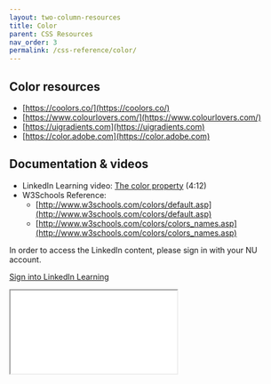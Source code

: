 ```yaml
---
layout: two-column-resources
title: Color
parent: CSS Resources
nav_order: 3
permalink: /css-reference/color/
---
```


## Color resources
* [https://coolors.co/](https://coolors.co/) 
* [https://www.colourlovers.com/](https://www.colourlovers.com/) 
* [https://uigradients.com](https://uigradients.com)
* [https://color.adobe.com](https://color.adobe.com)

## Documentation & videos

* LinkedIn Learning video: [The color property](https://www.linkedin.com/learning/css-essential-training-3/the-color-and-property-values) (4:12)
* W3Schools Reference:
   * [http://www.w3schools.com/colors/default.asp](http://www.w3schools.com/colors/default.asp)
   * [http://www.w3schools.com/colors/colors_names.asp](http://www.w3schools.com/colors/colors_names.asp)

In order to access the LinkedIn content, please sign in with your NU account.

<a class="nu-button" 
    href="https://www.linkedin.com/checkpoint/enterprise/login/75814418?application=learning" 
    target="blank">
    Sign into LinkedIn Learning <i class="fas fa-external-link-alt"></i>
</a>

<iframe src="//codepen.io/vanwars/embed/BzWQPL/?theme-id=18654&default-tab=html,result" allowfullscreen="true" class="codepen-frame"></iframe>
